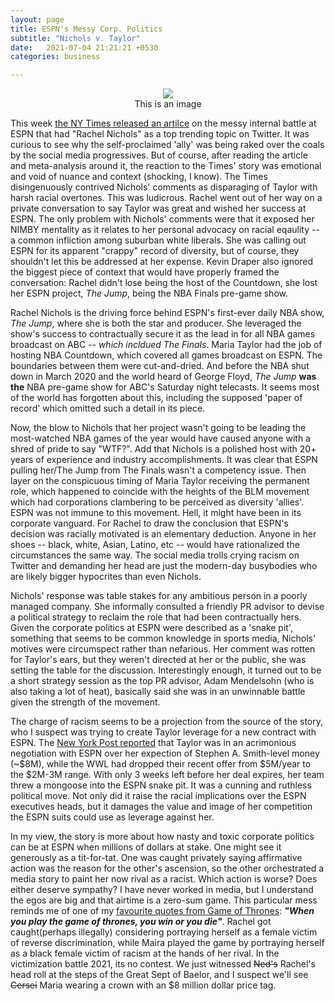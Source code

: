 ```yaml
---
layout: page
title: ESPN's Messy Corp. Politics
subtitle: "Nichols v. Taylor"
date:   2021-07-04 21:21:21 +0530
categories: business

---
```

<center><img src="https://www.thewrap.com/wp-content/uploads/2021/07/Rachel-Nichols-Maria-Taylor-ESPN.jpg" ></center>
<center>This is an image</center>

This week [the NY Times released an artilce](https://www.nytimes.com/2021/07/04/sports/basketball/espn-rachel-nichols-maria-taylor.html) on the messy internal battle at ESPN that had "Rachel Nichols" as a top trending topic on Twitter. It was curious to see why the self-proclaimed 'ally' was being raked over the coals by the social media progressives. But of course, after reading the article and meta-analysis around it, the reaction to the Times' story was emotional and void of nuance and context (shocking, I know). The Times disingenuously contrived Nichols' comments as disparaging of Taylor with harsh racial overtones. This was ludicrous. Rachel went out of her way on a private conversation to say Taylor was great and wished her success at ESPN. The only problem with Nichols' comments were that it exposed her NIMBY mentality as it relates to her personal advocacy on racial eqaulity -- a common infliction among suburban white liberals. She was calling out ESPN for its apparent "crappy" record of diversity, but of course, they shouldn't let this be addressed at her expense.
Kevin Draper also ignored the biggest piece of context that would have properly framed the conversation: Rachel didn't lose being the host of the Countdown, she lost her ESPN project, *The Jump*, being the NBA Finals pre-game show.

Rachel Nichols is the driving force behind ESPN's first-ever daily NBA show, *The Jump*, where she is both the star and producer. She leveraged the show's success to contractually secure it as the lead in for all NBA games broadcast on ABC -- *which incldued The Finals*. Maria Taylor had the job of hosting NBA Countdown, which covered all games broadcast on ESPN. The boundaries between them were cut-and-dried. And before the NBA shut down in March 2020 and the world heard of George Floyd, *The Jump* **was the** NBA pre-game show for ABC's Saturday night telecasts. It seems most of the world has forgotten about this, including the supposed 'paper of record' which omitted such a detail in its piece.

Now, the blow to Nichols that her project wasn't going to be leading the most-watched NBA games of the year would have caused anyone with a shred of pride to say "WTF?". Add that Nichols is a polished host with 20+ years of experience and industry accomplishments. It was clear that ESPN pulling her/The Jump from The Finals wasn't a competency issue. Then layer on the conspicuous timing of Maria Taylor receiving the permanent role, which happened to coincide with the heights of the BLM movement which had corporations clambering to be perceived as diversity 'allies'. ESPN was not immune to this movement. Hell, it might have been in its corporate vanguard. For Rachel to draw the conclusion that ESPN's decision was racially motivated is an elementary deduction. Anyone in her shoes -- black, white, Asian, Latino, etc -- would have rationalized the circumstances the same way. The social media trolls crying racism on Twitter and demanding her head are just the modern-day busybodies who are likely bigger hypocrites than even Nichols.

Nichols' response was table stakes for any ambitious person in a poorly managed company. She informally consulted a friendly PR advisor to devise a political strategy to reclaim the role that had been contractually hers. Given the corporate politics at ESPN were described as a 'snake pit', something that seems to be common knowledge in sports media, Nichols' motives were circumspect rather than nefarious. Her comment was rotten for Taylor's ears, but they weren't directed at her or the public, she was setting the table for the discussion. Interestingly enough, it turned out to be a short strategy session as the top PR advisor, Adam Mendelsohn (who is also taking a lot of heat), basically said she was in an unwinnable battle given the strength of the movement.


The charge of racism seems to be a projection from the source of the story, who I suspect was trying to create Taylor leverage for a new contract with ESPN. 
The [New York Post reported](https://nypost.com/2021/06/30/maria-taylor-espn-face-divorce-after-near-5-million-offer/) that Taylor was in an acrimonious negotiation with ESPN over her expection of Stephen A. Smith-level money (~$8M), 
while the WWL had dropped their recent offer from $5M/year to the $2M-3M range. With only 3 weeks left before her deal expires, her team threw a mongoose into the ESPN snake pit. It was a cunning and ruthless political move. Not only did it raise the racial implications over the ESPN executives heads, but it damages
the value and image of her competition the ESPN suits could use as leverage against her. 

In my view, the story is more about how nasty and toxic corporate politics can be at ESPN when millions of dollars at stake. One might see it generously as a tit-for-tat. One was caught privately saying affirmative action was the reason for the other's ascension,
so the other orchestrated a media story to paint her now rival as a racist. Which action is worse?  Does either deserve sympathy? I have never worked in media, but I understand the egos are big and that airtime is a zero-sum game. This particular mess reminds me of one of my [favourite quotes from Game of Thrones](https://www.youtube.com/watch?v=FOvKSrwSl00): **_"When you play the game of thrones, you win or you die"_**. Rachel got caught(perhaps illegally) considering portraying herself as a female victim of reverse discrimination, while Maira played the game by portraying herself as a black female victim of racism at the hands of her rival. In the victimization battle 2021, its no contest. We just witnessed ~~Ned's~~ Rachel's head roll at the steps of the Great Sept of Baelor, and I suspect we'll see ~~Cersei~~ Maria wearing a crown with an $8 million dollar price tag. 

